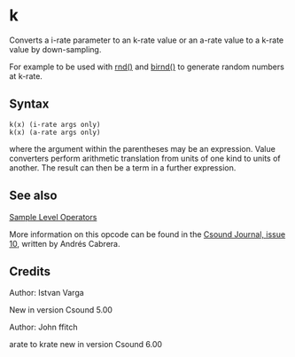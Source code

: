 <!--
id:opk
category:Signal Modifiers:Sample Level Operators
-->
# k
Converts a i-rate parameter to an k-rate value or an a-rate value to a k-rate value by down-sampling.

For example to be used with [rnd()](../../opcodes/rnd) and [birnd()](../../opcodes/birnd) to generate random numbers at k-rate.

## Syntax
``` csound-orc
k(x) (i-rate args only)
k(x) (a-rate args only)
```

where the argument within the parentheses may be an expression. Value converters perform arithmetic translation from units of one kind to units of another. The result can then be a term in a further expression.

## See also

[Sample Level Operators](../../sigmod/sample)

More information on this opcode can be found in the [Csound Journal, issue 10](http://www.csounds.com/journal/issue10/CsoundRates.html), written by Andrés Cabrera.

## Credits

Author: Istvan Varga

New in version Csound 5.00

Author: John ffitch

arate to krate new in version Csound 6.00
